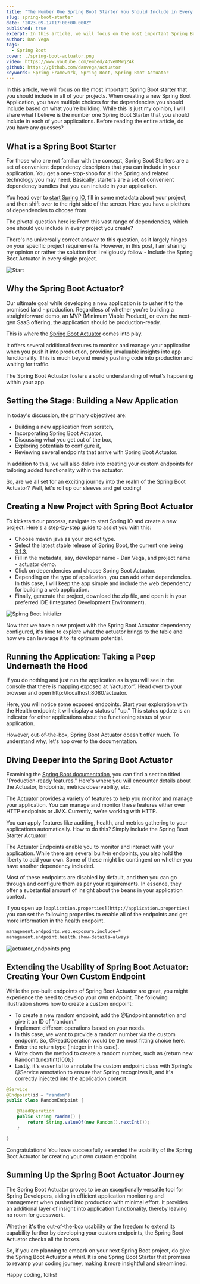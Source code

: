 ```yaml
---
title: "The Number One Spring Boot Starter You Should Include in Every Project"
slug: spring-boot-starter
date: "2023-09-17T17:00:00.000Z"
published: true
excerpt: In this article, we will focus on the most important Spring Boot starter that you should include in all of your projects.
author: Dan Vega
tags:
  - Spring Boot
cover: ./spring-boot-actuator.png
video: https://www.youtube.com/embed/4OVe0MWgZ4k
github: https://github.com/danvega/actuator
keywords: Spring Framework, Spring Boot, Spring Boot Actuator
---
```


In this article, we will focus on the most important Spring Boot starter that you should include in all of your projects. When creating a new Spring Boot Application, you have multiple choices for the dependencies you should include based on what you're building. While this is just my opinion, I will share what I believe is the number one Spring Boot Starter that you should include in each of your applications. Before reading the entire article, do you have any guesses?

## What is a Spring Boot Starter

For those who are not familiar with the concept, Spring Boot Starters are a set of convenient dependency descriptors that you can include in your application. You get a one-stop-shop for all the Spring and related technology you may need. Basically, starters are a set of convenient dependency bundles that you can include in your application.

You head over to [start Spring IO](https://start.spring.io/), fill in some metadata about your project, and then shift over to the right side of the screen. Here you have a plethora of dependencies to choose from.

The pivotal question here is: From this vast range of dependencies, which one should you include in every project you create?

There's no universally correct answer to this question, as it largely hinges on your specific project requirements. However, in this post, I am sharing my opinion or rather the solution that I religiously follow - Include the Spring Boot Actuator in every single project.

![Start](/images/blog/2023/09/17/photo-1608496601160-f86d19a44f9f.jpeg)

## Why the Spring Boot Actuator?

Our ultimate goal while developing a new application is to usher it to the promised land - production. Regardless of whether you're building a straightforward demo, an MVP (Minimum Viable Product), or even the next-gen SaaS offering, the application should be production-ready.

This is where the [Spring Boot Actuator](https://docs.spring.io/spring-boot/docs/current/reference/html/actuator.html) comes into play.

It offers several additional features to monitor and manage your application when you push it into production, providing invaluable insights into app functionality. This is much beyond merely pushing code into production and waiting for traffic.

The Spring Boot Actuator fosters a solid understanding of what's happening within your app.

## Setting the Stage: Building a New Application

In today's discussion, the primary objectives are:

- Building a new application from scratch,
- Incorporating Spring Boot Actuator,
- Discussing what you get out of the box,
- Exploring potentials to configure it,
- Reviewing several endpoints that arrive with Spring Boot Actuator.

In addition to this, we will also delve into creating your custom endpoints for tailoring added functionality within the actuator.

So, are we all set for an exciting journey into the realm of the Spring Boot Actuator? Well, let's roll up our sleeves and get coding!

## Creating a New Project with Spring Boot Actuator

To kickstart our process, navigate to start Spring IO and create a new project. Here's a step-by-step guide to assist you with this:

- Choose maven java as your project type.
- Select the latest stable release of Spring Boot, the current one being 3.1.3.
- Fill in the metadata, say, developer name - Dan Vega, and project name - actuator demo.
- Click on dependencies and choose Spring Boot Actuator.
- Depending on the type of application, you can add other dependencies. In this case, I will keep the app simple and include the web dependency for building a web application.
- Finally, generate the project, download the zip file, and open it in your preferred IDE (Integrated Development Environment).

![Spirng Boot Initializr](/images/blog/2023/09/17/spring-init.png)

Now that we have a new project with the Spring Boot Actuator dependency configured, it's time to explore what the actuator brings to the table and how we can leverage it to its optimum potential.

## Running the Application: Taking a Peep Underneath the Hood

If you do nothing and just run the application as is you will see in the console that there is mapping exposed at “/actuator”. Head over to your browser and open http://localhost:8080/actuator.

Here, you will notice some exposed endpoints. Start your exploration with the Health endpoint; it will display a status of "up." This status update is an indicator for other applications about the functioning status of your application.

However, out-of-the-box, Spring Boot Actuator doesn't offer much. To understand why, let's hop over to the documentation.

## Diving Deeper into the Spring Boot Actuator

Examining the [Spring Boot documentation](https://docs.spring.io/spring-boot/docs/current/reference/htmlsingle/#production-ready), you can find a section titled "Production-ready features." Here's where you will encounter details about the Actuator, Endpoints, metrics observability, etc.

The Actuator provides a variety of features to help you monitor and manage your application. You can manage and monitor these features either over HTTP endpoints or JMX. Currently, we're working with HTTP.

You can apply features like auditing, health, and metrics gathering to your applications automatically. How to do this? Simply include the Spring Boot Starter Actuator!

The Actuator Endpoints enable you to monitor and interact with your application. While there are several built-in endpoints, you also hold the liberty to add your own. Some of these might be contingent on whether you have another dependency included.

Most of these endpoints are disabled by default, and then you can go through and configure them as per your requirements. In essence, they offer a substantial amount of insight about the beans in your application context.

If you open up `[application.properties](http://application.properties)` you can set the following properties to enable all of the endpoints and get more information in the health endpoint.

```bash
management.endpoints.web.exposure.include=*
management.endpoint.health.show-details=always
```

![actuator_endpoints.png](/images/blog/2023/09/17/actuator_endpoints.png)

## Extending the Usability of Spring Boot Actuator: Creating Your Own Custom Endpoint

While the pre-built endpoints of Spring Boot Actuator are great, you might experience the need to develop your own endpoint. The following illustration shows how to create a custom endpoint:

- To create a new random endpoint, add the @Endpoint annotation and give it an ID of "random."
- Implement different operations based on your needs.
- In this case, we want to provide a random number via the custom endpoint. So, @ReadOperation would be the most fitting choice here.
- Enter the return type (integer in this case).
- Write down the method to create a random number, such as {return new Random().nextInt(100);}
- Lastly, it's essential to annotate the custom endpoint class with Spring's @Service annotation to ensure that Spring recognizes it, and it's correctly injected into the application context.

```java
@Service
@Endpoint(id = "random")
public class RandomEndpoint {

    @ReadOperation
    public String random() {
        return String.valueOf(new Random().nextInt());
    }

}
```

Congratulations! You have successfully extended the usability of the Spring Boot Actuator by creating your own custom endpoint.

## Summing Up the Spring Boot Actuator Journey

The Spring Boot Actuator proves to be an exceptionally versatile tool for Spring Developers, aiding in efficient application monitoring and management when pushed into production with minimal effort. It provides an additional layer of insight into application functionality, thereby leaving no room for guesswork.

Whether it's the out-of-the-box usability or the freedom to extend its capability further by developing your custom endpoints, the Spring Boot Actuator checks all the boxes.

So, if you are planning to embark on your next Spring Boot project, do give the Spring Boot Actuator a whirl. It is one Spring Boot Starter that promises to revamp your coding journey, making it more insightful and streamlined.

Happy coding, folks!
